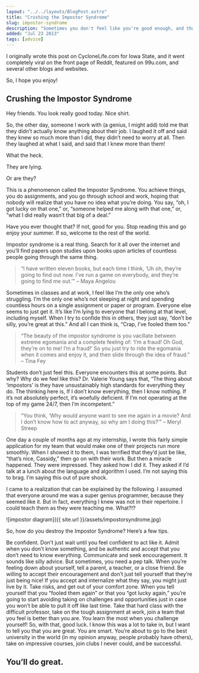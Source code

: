 ```yaml
---
layout: "../../layouts/BlogPost.astro"
title: "Crushing the Impostor Syndrome"
slug: impostor-syndrome
description: "Sometimes you don't feel like you're good enough, and that you're fooling everyone.  You're not alone."
added: "Jul 23 2013"
tags: [advice] 
---
```


I originally wrote this post on CycloneLife.com for Iowa State, and it went completely viral on the front page of Reddit, featured on 99u.com, and several other blogs and websites.

So, I hope you enjoy!

## Crushing the Impostor Syndrome

Hey friends. You look really good today. Nice shirt.

So, the other day, someone I work with (a genius, I might add) told me that they didn’t actually know anything about their job. I laughed it off and said they knew so much more than I did, they didn’t need to worry at all. Then they laughed at what I said, and said that I knew more than them!

What the heck.

They are lying.

Or are they?

This is a phenomenon called the Impostor Syndrome. You achieve things, you do assignments, and you go through school and work, hoping that nobody will realize that you have no idea what you’re doing. You say, “oh, I got lucky on that one,” or, “someone helped me along with that one,” or, “what I did really wasn’t that big of a deal.”

Have you ever thought that?
If not, good for you. Stop reading this and go enjoy your summer.
If so, welcome to the rest of the world.

Impostor syndrome is a real thing. Search for it all over the internet and you’ll find papers upon studies upon books upon articles of countless people going through the same thing.

> “I have written eleven books, but each time I think, ‘Uh oh, they’re going to find out now. I’ve run a game on everybody, and they’re going to find me out.’” – Maya Angelou

Sometimes in classes and at work, I feel like I’m the only one who’s struggling. I’m the only one who’s not sleeping at night and spending countless hours on a single assignment or paper or program. Everyone else seems to just get it. It’s like I’m lying to everyone that I belong at that level, including myself. When I try to confide this in others, they just say, “don’t be silly, you’re great at this.” And all I can think is, “Crap, I’ve fooled them too.”

> “The beauty of the impostor syndrome is you vacillate between extreme egomania and a complete feeling of: ‘I’m a fraud! Oh God, they’re on to me! I’m a fraud!’ So you just try to ride the egomania when it comes and enjoy it, and then slide through the idea of fraud.” – Tina Fey

Students don’t just feel this. Everyone encounters this at some points. But why? Why do we feel like this? Dr. Valerie Young says that, “The thing about ‘impostors’ is they have unsustainably high standards for everything they do. The thinking here is, If I don’t know everything, then I know nothing. If it’s not absolutely perfect, it’s woefully deficient. If I’m not operating at the top of my game 24/7, then I’m incompetent.”

> “You think, ‘Why would anyone want to see me again in a movie? And I don’t know how to act anyway, so why am I doing this?’” – Meryl Streep

One day a couple of months ago at my internship, I wrote this fairly simple application for my team that would make one of their projects run more smoothly. When I showed it to them, I was terrified that they’d just be like, “that’s nice, Cassidy,” then go on with their work. But then a miracle happened. They were impressed. They asked how I did it. They asked if I’d talk at a lunch about the language and algorithm I used. I’m not saying this to brag. I’m saying this out of pure shock.

I came to a realization that can be explained by the following. I assumed that everyone around me was a super genius programmer, because they seemed like it. But in fact, everything I knew was not in their repertoire. I could teach them as they were teaching me. What?!?

![impostor diagram]({{ site.url }}/assets/impostorsyndrome.jpg)

So, how do you destroy the Impostor Syndrome? Here’s a few tips.

Be confident. Don’t just wait until you feel confident to act like it. Admit when you don’t know something, and be authentic and accept that you don’t need to know everything.
Communicate and seek encouragement. It sounds like silly advice. But sometimes, you need a pep talk. When you’re feeling down about yourself, tell a parent, a teacher, or a close friend. Be willing to accept their encouragement and don’t just tell yourself that they’re just being nice! If you accept and internalize what they say, you might just live by it.
Take risks, and get out of your comfort zone. When you tell yourself that you “fooled them again” or that you “got lucky again,” you’re going to start avoiding taking on challenges and opportunities just in case you won’t be able to pull it off like last time. Take that hard class with the difficult professor, take on the tough assignment at work, join a team that you feel is better than you are. You learn the most when you challenge yourself!
So, with that, good luck. I know this was a lot to take in, but I want to tell you that you are great. You are smart. You’re about to go to the best university in the world (in my opinion anyway, people probably have others), take on impressive courses, join clubs I never could, and be successful.

## You’ll do great.
